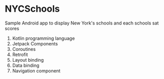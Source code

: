 # NYCSchools
Sample Android app to display New York's schools and each schools sat scores

1. Kotlin programming language
2. Jetpack Components
3. Coroutines
4. Retrofit
5. Layout binding
6. Data binding
7. Navigation component
